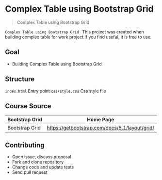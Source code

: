 # Complex Table using Bootstrap Grid

> Complex Table using Bootstrap Grid

`Complex Table using Bootstrap Grid ` This project was created when building complex table for work project.If you find useful, it is free to use.

## Goal

- Building Complex Table using Bootstrap Grid

## Structure

`index.html` Entry point
`css/style.css` Css style file

## Course Source

| Bootstrap Grid                                          | Home Page                                                             |
| ------------------------------------------------- | --------------------------------------------------------------------- |
| Bootstrap Grid | <https://getbootstrap.com/docs/5.1/layout/grid/> |

## Contributing

- Open issue, discuss proposal
- Fork and clone repository
- Change code and update tests
- Send pull request
